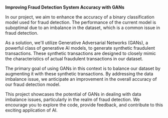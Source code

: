 **Improving Fraud Detection System Accuracy with GANs**

In our project, we aim to enhance the accuracy of a binary classification model used for fraud detection. The performance of the current model is suboptimal due to an imbalance in the dataset, which is a common issue in fraud detection.

As a solution, we'll utilize Generative Adversarial Networks (GANs), a powerful class of generative AI models, to generate synthetic fraudulent transactions. These synthetic transactions are designed to closely mimic the characteristics of actual fraudulent transactions in our dataset.

The primary goal of using GANs in this context is to balance our dataset by augmenting it with these synthetic transactions. By addressing the data imbalance issue, we anticipate an improvement in the overall accuracy of our fraud detection model.

This project showcases the potential of GANs in dealing with data imbalance issues, particularly in the realm of fraud detection. We encourage you to explore the code, provide feedback, and contribute to this exciting application of AI.
